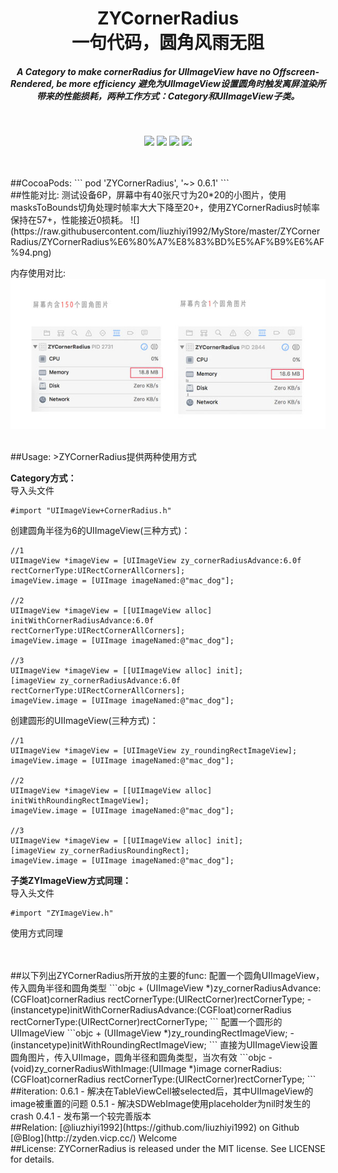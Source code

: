 <h1 align="center">
ZYCornerRadius <br>
一句代码，圆角风雨无阻
<h5 align="center">
A Category to make cornerRadius for UIImageView have no Offscreen-Rendered, be more efficiency  
避免为UIImageView设置圆角时触发离屏渲染所带来的性能损耗，两种工作方式：Category和UIImageView子类。
</h5>
</h1>
<br>
<p align="center">
<img src="https://img.shields.io/badge/pod-v0.6.1-blue.svg" />
<img src="https://img.shields.io/badge/build-passing-brightgreen.svg" />
<img src="https://img.shields.io/badge/language-objc-5787e5.svg" />
<img src="https://img.shields.io/badge/license-MIT-brightgreen.svg" />

</p>
<br>

<br>
##CocoaPods:  
```
pod 'ZYCornerRadius', '~> 0.6.1'
``` 

<br>
##性能对比:  
测试设备6P，屏幕中有40张尺寸为20*20的小图片，使用masksToBounds切角处理时帧率大大下降至20+，使用ZYCornerRadius时帧率保持在57+，性能接近0损耗。  
![](https://raw.githubusercontent.com/liuzhiyi1992/MyStore/master/ZYCornerRadius/ZYCornerRadius%E6%80%A7%E8%83%BD%E5%AF%B9%E6%AF%94.png)    

内存使用对比:  
![](https://raw.githubusercontent.com/liuzhiyi1992/MyStore/master/ZYCornerRadius/%E5%86%85%E5%AD%98%E4%BD%BF%E7%94%A8%E5%AF%B9%E6%AF%94.jpg)  



<br>
##Usage:  
>ZYCornerRadius提供两种使用方式  

**Category方式：**  
导入头文件  
```objc
#import "UIImageView+CornerRadius.h"
```
创建圆角半径为6的UIImageView(三种方式)：  
```objc
//1
UIImageView *imageView = [UIImageView zy_cornerRadiusAdvance:6.0f rectCornerType:UIRectCornerAllCorners];
imageView.image = [UIImage imageNamed:@"mac_dog"];

//2
UIImageView *imageView = [[UIImageView alloc] initWithCornerRadiusAdvance:6.0f rectCornerType:UIRectCornerAllCorners];
imageView.image = [UIImage imageNamed:@"mac_dog"];

//3
UIImageView *imageView = [[UIImageView alloc] init];
[imageView zy_cornerRadiusAdvance:6.0f rectCornerType:UIRectCornerAllCorners];
imageView.image = [UIImage imageNamed:@"mac_dog"];
```
创建圆形的UIImageView(三种方式)：  
```objc
//1
UIImageView *imageView = [UIImageView zy_roundingRectImageView];
imageView.image = [UIImage imageNamed:@"mac_dog"];

//2
UIImageView *imageView = [[UIImageView alloc] initWithRoundingRectImageView];
imageView.image = [UIImage imageNamed:@"mac_dog"];

//3
UIImageView *imageView = [[UIImageView alloc] init];
[imageView zy_cornerRadiusRoundingRect];
imageView.image = [UIImage imageNamed:@"mac_dog"];
```  
**子类ZYImageView方式同理：**  
导入头文件  
```objc
#import "ZYImageView.h"
```
使用方式同理  



<br>
<br>
##以下列出ZYCornerRadius所开放的主要的func:  
配置一个圆角UIImageView，传入圆角半径和圆角类型  
```objc
+ (UIImageView *)zy_cornerRadiusAdvance:(CGFloat)cornerRadius rectCornerType:(UIRectCorner)rectCornerType;
- (instancetype)initWithCornerRadiusAdvance:(CGFloat)cornerRadius rectCornerType:(UIRectCorner)rectCornerType;
```  
配置一个圆形的UIImageView  
```objc
+ (UIImageView *)zy_roundingRectImageView;
- (instancetype)initWithRoundingRectImageView;
```  
直接为UIImageView设置圆角图片，传入UIImage，圆角半径和圆角类型，当次有效  
```objc
- (void)zy_cornerRadiusWithImage:(UIImage *)image cornerRadius:(CGFloat)cornerRadius rectCornerType:(UIRectCorner)rectCornerType;
```  

<br>  
##iteration:  
0.6.1 - 解决在TableViewCell被selected后，其中UIImageView的image被重置的问题  
0.5.1 - 解决SDWebImage使用placeholder为nil时发生的crash  
0.4.1 - 发布第一个较完善版本


<br>
##Relation:  
[@liuzhiyi1992](https://github.com/liuzhiyi1992) on Github  
[@Blog](http://zyden.vicp.cc/)  Welcome

<br>
##License:  
ZYCornerRadius is released under the MIT license. See LICENSE for details.
